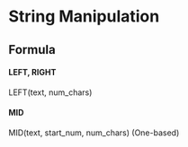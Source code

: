 # String Manipulation

## Formula
#### LEFT, RIGHT  
LEFT(text, num_chars)

#### MID  
MID(text, start_num, num_chars) (One-based)
